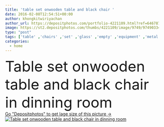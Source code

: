 ```yaml
---
title: 'table set onwooden table and black chair '
date: 2016-02-08T12:54:51+00:00
author: khongkitwiriyachan
author_url: https://depositphotos.com/portfolio-4221109.html?ref=64678756
image: https://st2.depositphotos.com/thumbs/4221109/image/9749/97490334/api_thumb_450.jpg?forcejpeg=true
type: "post"
tags: ['table' ,'chairs' ,'set' ,'glass' ,'empty' ,'equipment' ,'metal' ,'silver' ,'elegance' ,'plant' ,'knife' ,'food' ,'spoon' ,'plate' ,'ceramic' ,'dish' ,'drink' ,'dinner' ,'house' ,'napkin' ,'bowl' ,'home' ,'tool' ,'Dishware' ,'vase' ,'setting' ,'ware' ,'porcelain' ,'fork' ,'formal' ,'silverware' ,'tableware' ,'tablecloth' ]
categories: 
  - home
---
```

<div aling="center">
            <font size="60"> Table set onwooden table and black chair in dinning room</font>   
</div>
<div>
    <a href='https://st2.depositphotos.com/thumbs/4221109/image/9749/97490334/api_thumb_450.jpg?forcejpeg=true?ref=64678756' target=_blank > Go "Depositphotos" to get lage size of this picture ->
        <img href='https://st2.depositphotos.com/thumbs/4221109/image/9749/97490334/api_thumb_450.jpg?forcejpeg=true?ref=64678756' src='https://st2.depositphotos.com/4221109/9749/i/950/depositphotos_97490334-stock-photo-table-set-onwooden-table-and.jpg?forcejpeg=true' alt='Table set onwooden table and black chair in dinning room' >
    </a>
</div>
